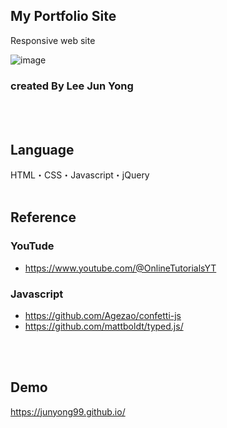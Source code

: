 ## My Portfolio Site
Responsive web site
<br>

![image](https://user-images.githubusercontent.com/118879439/223430293-e8150f05-10d5-4f00-a0e7-f7f074754f01.png)
<br>

### created By Lee Jun Yong
<br>
<br>

## Language
HTML・CSS・Javascript・jQuery
<br>
<br>

## Reference
### YouTude
- https://www.youtube.com/@OnlineTutorialsYT
### Javascript
- https://github.com/Agezao/confetti-js
- https://github.com/mattboldt/typed.js/

<br>
<br>

## Demo
https://junyong99.github.io/
